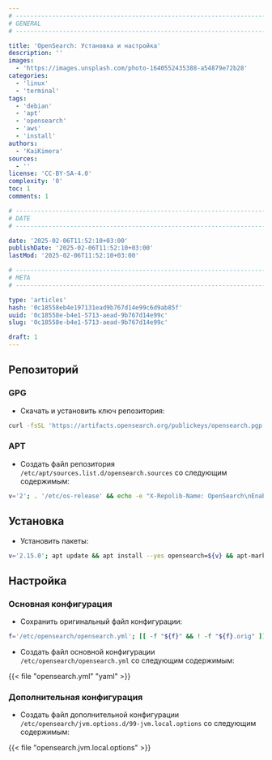 ```yaml
---
# -------------------------------------------------------------------------------------------------------------------- #
# GENERAL
# -------------------------------------------------------------------------------------------------------------------- #

title: 'OpenSearch: Установка и настройка'
description: ''
images:
  - 'https://images.unsplash.com/photo-1640552435388-a54879e72b28'
categories:
  - 'linux'
  - 'terminal'
tags:
  - 'debian'
  - 'apt'
  - 'opensearch'
  - 'aws'
  - 'install'
authors:
  - 'KaiKimera'
sources:
  - ''
license: 'CC-BY-SA-4.0'
complexity: '0'
toc: 1
comments: 1

# -------------------------------------------------------------------------------------------------------------------- #
# DATE
# -------------------------------------------------------------------------------------------------------------------- #

date: '2025-02-06T11:52:10+03:00'
publishDate: '2025-02-06T11:52:10+03:00'
lastMod: '2025-02-06T11:52:10+03:00'

# -------------------------------------------------------------------------------------------------------------------- #
# META
# -------------------------------------------------------------------------------------------------------------------- #

type: 'articles'
hash: '0c18558eb4e197131ead9b767d14e99c6d9ab85f'
uuid: '0c18558e-b4e1-5713-aead-9b767d14e99c'
slug: '0c18558e-b4e1-5713-aead-9b767d14e99c'

draft: 1
---
```




<!--more-->

## Репозиторий

### GPG

- Скачать и установить ключ репозитория:

```bash
curl -fsSL 'https://artifacts.opensearch.org/publickeys/opensearch.pgp' | gpg --dearmor -o '/etc/apt/keyrings/opensearch.gpg'
```

### APT

- Создать файл репозитория `/etc/apt/sources.list.d/opensearch.sources` со следующим содержимым:

```bash
v='2'; . '/etc/os-release' && echo -e "X-Repolib-Name: OpenSearch\nEnabled: yes\nTypes: deb\nURIs: https://artifacts.opensearch.org/releases/bundle/opensearch/${v}.x/apt\nSuites: stable\nComponents: main\nArchitectures: $( dpkg --print-architecture )\nSigned-By: /etc/apt/keyrings/opensearch.gpg\n" | tee '/etc/apt/sources.list.d/opensearch.sources' > '/dev/null'
```

## Установка

- Установить пакеты:

```bash
v='2.15.0'; apt update && apt install --yes opensearch=${v} && apt-mark hold opensearch=${v}
```

## Настройка

### Основная конфигурация

- Сохранить оригинальный файл конфигурации:

```bash
f='/etc/opensearch/opensearch.yml'; [[ -f "${f}" && ! -f "${f}.orig" ]] && mv "${f}" "${f}.orig"
```

- Создать файл основной конфигурации `/etc/opensearch/opensearch.yml` со следующим содержимым:

{{< file "opensearch.yml" "yaml" >}}

### Дополнительная конфигурация

- Создать файл дополнительной конфигурации `/etc/opensearch/jvm.options.d/99-jvm.local.options` со следующим содержимым:

{{< file "opensearch.jvm.local.options" >}}
